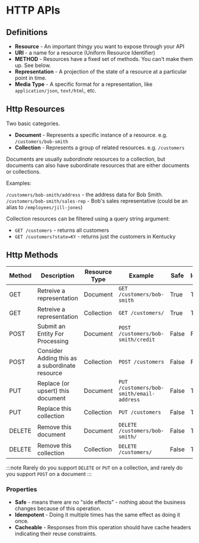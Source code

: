 # HTTP APIs

## Definitions

- **Resource** - An important thingy you want to expose through your API
- **URI** - a name for a resource (Uniform Resource Identifier)
- **METHOD** - Resources have a fixed set of methods. You can't make them up. See below.
- **Representation** - A projection of the state of a resource at a particular point in time.
- **Media Type** - A specific format for a representation, like `application/json`, `text/html`, etc.

## Http Resources

Two basic categories.

- **Document** - Represents a specific instance of a resource. e.g. `/customers/bob-smith`
- **Collection** - Represents a group of related resources. e.g. `/customers`

Documents are usually *subordinate* resources to a collection, but documents can also have subordinate resources that are either documents
or collections.

Examples:

`/customers/bob-smith/address` - the address data for Bob Smith.
`/customers/bob-smith/sales-rep` - Bob's sales representative (could be an alias to `/employees/jill-jones`)

Collection resources can be filtered using a query string argument:

- `GET /customers` - returns all customers
- `GET /customers?state=KY` - returns just the customers in Kentucky


## Http Methods

| Method | Description | Resource Type | Example | Safe | Idempotent | Cacheable |
| --- | --- | --- | --- | --- | --- | --- |
| GET | Retreive a representation | Document | `GET /customers/bob-smith` | True | True | True |
| GET | Retreive a representation | Collection | `GET /customers/` | True | True | True |
| POST | Submit an Entity For Processing | Document | `POST /customers/bob-smith/credit` | False | False | False |
| POST | Consider Adding this as a subordinate resource | Collection | `POST /customers` | False | False | False* |
| PUT | Replace (or upsert) this document | Document | `PUT /customers/bob-smith/email-address` | False | True | False |
| PUT | Replace this collection | Collection | `PUT /customers` | False | True | False |
| DELETE | Remove this document | Document | `DELETE /customers/bob-smith/` | False | True | False |
| DELETE | Remove this collection | Collection | `DELETE /customers/` | False | True | False |

:::note 
Rarely do you support `DELETE` or `PUT` on a collection, and rarely do you support `POST` on a document
:::

### Properties

- **Safe** - means there are no "side effects" - nothing about the business changes because of this operation.
- **Idempotent** - Doing it multiple times has the same effect as doing it once.
- **Cacheable** - Responses from this operation should have cache headers indicating their reuse constraints.